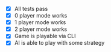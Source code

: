   - [x] All tests pass
  - [x] 0 player mode works
  - [x] 1 player mode works
  - [x] 2 player mode works
  - [x] Game is playable via CLI
  - [x] AI is able to play with some strategy
